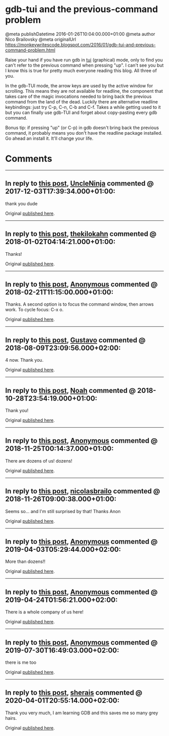 # gdb-tui and the previous-command problem

@meta publishDatetime 2016-01-26T10:04:00.000+01:00
@meta author Nico Brailovsky
@meta originalUrl https://monkeywritescode.blogspot.com/2016/01/gdb-tui-and-previous-command-problem.html

Raise your hand if you have run gdb in [tui](/md_blog/2009/0922_gdbgraphictuimode.md) (graphical) mode, only to find you can't refer to the previous command when pressing "up". I can't see you but I know this is true for pretty much everyone reading this blog. All three of you.

In the gdb-TUI mode, the arrow keys are used by the active window for scrolling. This means they are not available for readline, the component that takes care of the magic invocations needed to bring back the previous command from the land of the dead. Luckily there are alternative readline keybindings: just try C-p, C-n, C-b and C-f. Takes a while getting used to it but you can finally use gdb-TUI and forget about copy-pasting every gdb command.

Bonus tip: if pressing "up" (or C-p) in gdb doesn't bring back the previous command, it probably means you don't have the readline package installed. Go ahead an install it. It'll change your life.


# Comments

---
## In reply to [this post](), [UncleNinja](/md_blog/youfoundadeadlink.md) commented @ 2017-12-03T17:39:34.000+01:00:

thank you dude

Original [published here](/md_blog/2016/0126_gdbtuiandthepreviouscommandproblem.md).

---
## In reply to [this post](), [thekilokahn](/md_blog/youfoundadeadlink.md) commented @ 2018-01-02T04:14:21.000+01:00:

Thanks!

Original [published here](/md_blog/2016/0126_gdbtuiandthepreviouscommandproblem.md).

---
## In reply to [this post](), [Anonymous]() commented @ 2018-02-21T11:15:00.000+01:00:

Thanks. A second option is to focus the command window, then arrows work. To cycle focus: C-x o.

Original [published here](/md_blog/2016/0126_gdbtuiandthepreviouscommandproblem.md).

---
## In reply to [this post](), [Gustavo]() commented @ 2018-08-09T23:09:56.000+02:00:

4 now. Thank you.

Original [published here](/md_blog/2016/0126_gdbtuiandthepreviouscommandproblem.md).

---
## In reply to [this post](), [Noah]() commented @ 2018-10-28T23:54:19.000+01:00:

Thank you!

Original [published here](/md_blog/2016/0126_gdbtuiandthepreviouscommandproblem.md).

---
## In reply to [this post](), [Anonymous]() commented @ 2018-11-25T00:14:37.000+01:00:

There are dozens of us! dozens!

Original [published here](/md_blog/2016/0126_gdbtuiandthepreviouscommandproblem.md).

---
## In reply to [this post](), [nicolasbrailo](/md_blog) commented @ 2018-11-26T09:00:38.000+01:00:

Seems so... and I'm still surprised by that!
Thanks Anon

Original [published here](/md_blog/2016/0126_gdbtuiandthepreviouscommandproblem.md).

---
## In reply to [this post](), [Anonymous]() commented @ 2019-04-03T05:29:44.000+02:00:

More than dozens!!

Original [published here](/md_blog/2016/0126_gdbtuiandthepreviouscommandproblem.md).

---
## In reply to [this post](), [Anonymous]() commented @ 2019-04-24T01:56:21.000+02:00:

There is a whole company of us here!

Original [published here](/md_blog/2016/0126_gdbtuiandthepreviouscommandproblem.md).

---
## In reply to [this post](), [Anonymous]() commented @ 2019-07-30T16:49:03.000+02:00:

there is me too

Original [published here](/md_blog/2016/0126_gdbtuiandthepreviouscommandproblem.md).

---
## In reply to [this post](), [sherais](/md_blog/youfoundadeadlink.md) commented @ 2020-04-01T20:55:14.000+02:00:

Thank you very much, I am learning GDB and this saves me so many grey hairs.

Original [published here](/md_blog/2016/0126_gdbtuiandthepreviouscommandproblem.md).
